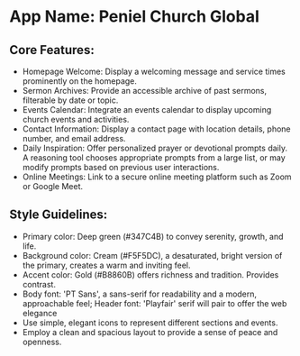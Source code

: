 # **App Name**: Peniel Church Global

## Core Features:

- Homepage Welcome: Display a welcoming message and service times prominently on the homepage.
- Sermon Archives: Provide an accessible archive of past sermons, filterable by date or topic.
- Events Calendar: Integrate an events calendar to display upcoming church events and activities.
- Contact Information: Display a contact page with location details, phone number, and email address.
- Daily Inspiration: Offer personalized prayer or devotional prompts daily. A reasoning tool chooses appropriate prompts from a large list, or may modify prompts based on previous user interactions.
- Online Meetings: Link to a secure online meeting platform such as Zoom or Google Meet.

## Style Guidelines:

- Primary color: Deep green (#347C4B) to convey serenity, growth, and life.
- Background color: Cream (#F5F5DC), a desaturated, bright version of the primary, creates a warm and inviting feel.
- Accent color: Gold (#B8860B) offers richness and tradition. Provides contrast.
- Body font: 'PT Sans', a sans-serif for readability and a modern, approachable feel; Header font: 'Playfair' serif will pair to offer the web elegance
- Use simple, elegant icons to represent different sections and events.
- Employ a clean and spacious layout to provide a sense of peace and openness.